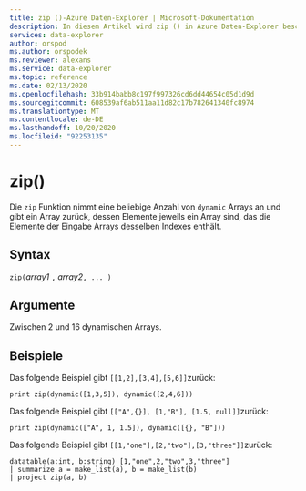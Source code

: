 ```yaml
---
title: zip ()-Azure Daten-Explorer | Microsoft-Dokumentation
description: In diesem Artikel wird zip () in Azure Daten-Explorer beschrieben.
services: data-explorer
author: orspod
ms.author: orspodek
ms.reviewer: alexans
ms.service: data-explorer
ms.topic: reference
ms.date: 02/13/2020
ms.openlocfilehash: 33b914babb8c197f997326cd6dd44654c05d1d9d
ms.sourcegitcommit: 608539af6ab511aa11d82c17b782641340fc8974
ms.translationtype: MT
ms.contentlocale: de-DE
ms.lasthandoff: 10/20/2020
ms.locfileid: "92253135"
---
```

# <a name="zip"></a>zip()

Die `zip` Funktion nimmt eine beliebige Anzahl von `dynamic` Arrays an und gibt ein Array zurück, dessen Elemente jeweils ein Array sind, das die Elemente der Eingabe Arrays desselben Indexes enthält.

## <a name="syntax"></a>Syntax

`zip(`*array1* `,` *array2*`, ... )`

## <a name="arguments"></a>Argumente

Zwischen 2 und 16 dynamischen Arrays.

## <a name="examples"></a>Beispiele

Das folgende Beispiel gibt `[[1,2],[3,4],[5,6]]`zurück:

```kusto
print zip(dynamic([1,3,5]), dynamic([2,4,6]))
```

Das folgende Beispiel gibt `[["A",{}], [1,"B"], [1.5, null]]`zurück:

```kusto
print zip(dynamic(["A", 1, 1.5]), dynamic([{}, "B"]))
```

Das folgende Beispiel gibt `[[1,"one"],[2,"two"],[3,"three"]]`zurück:

```kusto
datatable(a:int, b:string) [1,"one",2,"two",3,"three"]
| summarize a = make_list(a), b = make_list(b)
| project zip(a, b)
```